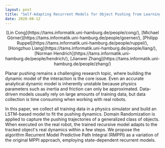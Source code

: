 ```yaml
---
layout: post
title: "Self-Adapting Recurrent Models for Object Pushing from Learning in Simulation"
date: 2020-08-12
---
```


<div align="center">
[Lin Cong](https://tams.informatik.uni-hamburg.de/people/cong/), [Michael Görner](https://tams.informatik.uni-hamburg.de/people/goerner/), [Philipp Ruppel](https://tams.informatik.uni-hamburg.de/people/ruppel/), [Hongzhuo Liang](https://tams.informatik.uni-hamburg.de/people/liang/), [Norman Hendrich](https://tams.informatik.uni-hamburg.de/people/hendrich/), [Jianwei Zhang](https://tams.informatik.uni-hamburg.de/people/zhang/)
</div>

Planar pushing remains a challenging research topic, where building the dynamic model of the interaction is the core issue.
Even an accurate analytical dynamic model is inherently unstable because
physics parameters such as inertia and friction can only be approximated.
Data-driven models usually rely on large amounts of training data,
but data collection is time consuming when working with real robots.

In this paper, we collect all training data in a physics simulator and build an LSTM-based model to fit the pushing dynamics.
Domain Randomization is applied to capture the pushing trajectories of a generalized class of objects.
When executed on the real robot, the trained recursive model adapts
to the tracked object's real dynamics within a few steps.
We propose the algorithm Recurrent Model Predictive Path Integral (RMPPI) as a variation of the original MPPI approach,
employing state-dependent recurrent models.
